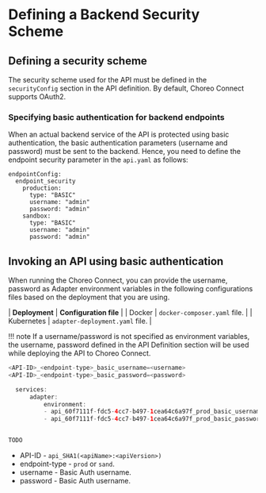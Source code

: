 # Defining a Backend Security Scheme

## Defining a security scheme

The security scheme used for the API must be defined in the `securityConfig` section in the API definition. By default, Choreo Connect supports OAuth2.

### Specifying basic authentication for backend endpoints

When an actual backend service of the API is protected using basic authentication, the basic authentication parameters (username and password) must be sent to the backend. Hence, you need to define the endpoint security parameter in the `api.yaml` as follows:

  ```
  endpointConfig:
    endpoint_security
      production:
        type: "BASIC"
        username: "admin"
        password: "admin"
      sandbox:
        type: "BASIC"
        username: "admin"
        password: "admin"
  ```

## Invoking an API using basic authentication

When running the Choreo Connect, you can provide the username, password as Adapter environment variables in the following configurations files based on the deployment that you are using.

| **Deployment** | **Configuration file** |
| Docker | `docker-composer.yaml` file. |
| Kubernetes | `adapter-deployment.yaml` file. |


!!! note 
    If a username/password is not specified as environment variables, the username, password defined in the API Definition section will be used while deploying the API to Choreo Connect.

``` java tab="Format"
<API-ID>_<endpoint-type>_basic_username=<username>
<API-ID>_<endpoint-type>_basic_password=<password>
```

``` java tab="Docker Example"
  services:
      adapter:
          environment:
          - api_60f7111f-fdc5-4cc7-b497-1cea64c6a97f_prod_basic_username="admin"
          - api_60f7111f-fdc5-4cc7-b497-1cea64c6a97f_prod_basic_password="admin"
```

``` java tab="Kubernetes Example"

TODO

```

- API-ID - `api_SHA1(<apiName>:<apiVersion>)`
- endpoint-type - `prod` or `sand`.
- username - Basic Auth username.
- password - Basic Auth username.
